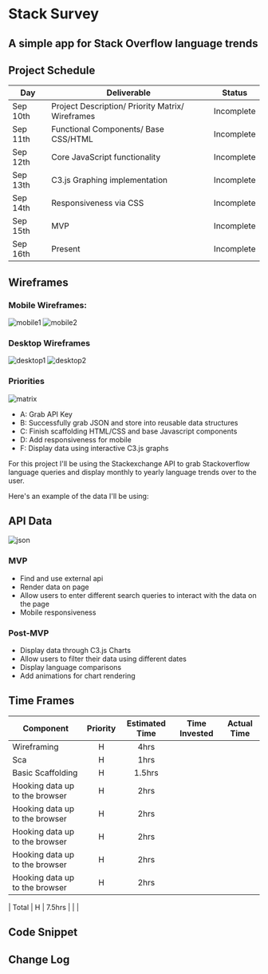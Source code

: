 # Stack Survey

## A simple app for Stack Overflow language trends

## Project Schedule

| Day      | Deliverable                                      | Status     |
| -------- | ------------------------------------------------ | ---------- |
| Sep 10th | Project Description/ Priority Matrix/ Wireframes | Incomplete |
| Sep 11th | Functional Components/ Base CSS/HTML             | Incomplete |
| Sep 12th | Core JavaScript functionality                    | Incomplete |
| Sep 13th | C3.js Graphing implementation                    | Incomplete |
| Sep 14th | Responsiveness via CSS                           | Incomplete |
| Sep 15th | MVP                                              | Incomplete |
| Sep 16th | Present                                          | Incomplete |

## Wireframes

### Mobile Wireframes:

![mobile1](imgs/wire-frames/mobile-wireframe.jpg)
![mobile2](imgs/wire-frames/mobile-wireframe2.jpg)

### Desktop Wireframes

![desktop1](imgs/wire-frames/desktop-wireframe.jpg)
![desktop2](imgs/wire-frames/desktop-wireframe2.jpg)

### Priorities

![matrix](imgs/wire-frames/priority_matrix.png)

- A: Grab API Key
- B: Successfully grab JSON and store into reusable data structures
- C: Finish scaffolding HTML/CSS and base Javascript components
- D: Add responsiveness for mobile
- F: Display data using interactive C3.js graphs

For this project I'll be using the Stackexchange API to grab Stackoverflow language queries and display monthly to yearly language trends over to the user.

Here's an example of the data I'll be using:

## API Data

![json](imgs/wire-frames/json-example.jpg)

### MVP

- Find and use external api
- Render data on page
- Allow users to enter different search queries to interact with the data on the page
- Mobile responsiveness

### Post-MVP

- Display data through C3.js Charts
- Allow users to filter their data using different dates
- Display language comparisons
- Add animations for chart rendering

## Time Frames

| Component                      | Priority | Estimated Time | Time Invested | Actual Time |
| ------------------------------ | :------: | :------------: | :-----------: | :---------: |
| Wireframing                    |    H     |      4hrs      |               |             |
| Sca               |    H     |      1hrs      |               |             |
| Basic Scaffolding              |    H     |     1.5hrs     |               |             |
| Hooking data up to the browser |    H     |      2hrs      |               |             |
| Hooking data up to the browser |    H     |      2hrs      |               |             |
| Hooking data up to the browser |    H     |      2hrs      |               |             |
| Hooking data up to the browser |    H     |      2hrs      |               |             |
| Hooking data up to the browser |    H     |      2hrs      |               |             |

| Total                          |    H     |     7.5hrs     |               |             |

## Code Snippet

## Change Log
